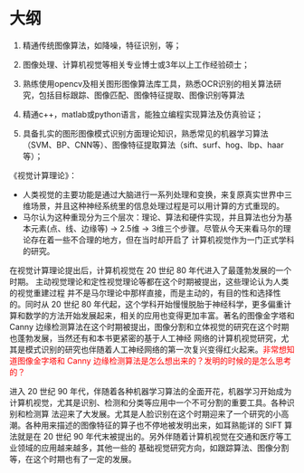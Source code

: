 # 大纲



1. 精通传统图像算法，如降噪，特征识别，等；

2. 图像处理、计算机视觉等相关专业博士或3年以上工作经验硕士；

3. 熟练使用opencv及相关图形图像算法库工具，熟悉OCR识别的相关算法研究，包括目标跟踪、图像匹配、图像特征提取、图像识别等算法

4. 精通c++，matlab或python语言，能独立编程实现算法及仿真验证；

5. 具备扎实的图形图像模式识别方面理论知识，熟悉常见的机器学习算法（SVM、BP、CNN等）、图像特征提取算法（sift、surf、hog、lbp、haar等）；






《视觉计算理论》：
- 人类视觉的主要功能是通过大脑进行一系列处理和变换，来复原真实世界中三维场景，并且这种神经系统里的信息处理过程是可以用计算的方式重现的。
- 马尔认为这种重现分为三个层次：理论、算法和硬件实现，并且算法也分为基本元素(点、线、边缘等) -> 2.5维 -> 3维三个步骤。尽管从今天来看马尔的理论存在着一些不合理的地方，但在当时却开启了 计算机视觉作为一门正式学科的研究。



在视觉计算理论提出后，计算机视觉在 20 世纪 80 年代进入了最蓬勃发展的一个时期。 主动视觉理论和定性视觉理论等都在这个时期被提出，这些理论认为人类的视觉重建过程 并不是马尔理论中那样直接，而是主动的，有目的性和选择性的。同时从 20 世纪 80 年代起，这个学科开始慢慢脱胎于神经科学，更多偏重计算和数学的方法开始发展起来，相关的应用也变得更加丰富。著名的图像金字塔和 Canny 边缘检测算法在这个时期被提出，图像分割和立体视觉的研究在这个时期也蓬勃发展，当然还有和本书更紧密的基于人工神经 网络的计算机视觉研究，尤其是模式识别的研究也伴随着人工神经网络的第一次复兴变得红火起来。<span style="color:red;">非常想知道图像金字塔和 Canny 边缘检测算法是怎么想出来的？发明的时候的是怎么思考的？</span>

进入 20 世纪 90 年代，伴随着各种机器学习算法的全面开花，机器学习开始成为计算机视觉，尤其是识别、检测和分类等应用中一个不可分割的重要工具。各种识别和检测算 法迎来了大发展。尤其是人脸识别在这个时期迎来了一个研究的小高潮。各种用来描述的图像特征的算子也不停地被发明出来，如耳熟能详的 SIFT 算法就是在 20 世纪 90 年代末被提出的。另外伴随着计算机视觉在交通和医疗等工业领域的应用越来越多，其他一些的 基础视觉研究方向，如跟踪算法、图像分割等，在这个时期也有了一定的发展。

